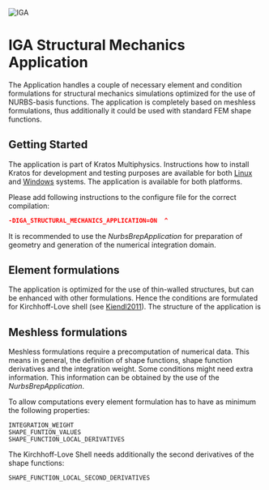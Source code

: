 ![IGA](https://github.com/KratosMultiphysics/Kratos/tree/Brep_Application/applications/IGAStructuralMechanicsApplication/readme_application_description/IGA_symbol.png)

# IGA Structural Mechanics Application

The Application handles a couple of necessary element and condition formulations for structural mechanics simulations optimized for the use of NURBS-basis functions. The application is completely based on meshless formulations, thus additionally it could be used with standard FEM shape functions.

## Getting Started

The application is part of Kratos Multiphysics. Instructions how to install Kratos for development and testing purposes are available for both [Linux](http://kratos-wiki.cimne.upc.edu/index.php/LinuxInstall) and [Windows](http://kratos-wiki.cimne.upc.edu/index.php/Windows_7_Download_and_Installation) systems. The application is available for both platforms.

Please add following instructions to the configure file for the correct compilation:
``` cmake
-DIGA_STRUCTURAL_MECHANICS_APPLICATION=ON  ^
```
It is recommended to use the *NurbsBrepApplication* for preparation of geometry and generation of the numerical integration domain.

## Element formulations
The application is optimized for the use of thin-walled structures, but can be enhanced with other formulations. Hence the conditions are formulated for Kirchhoff-Love shell (see [Kiendl2011]). The structure of the application is 


## Meshless formulations
Meshless formulations require a precomputation of numerical data. This means in general, the definition of shape functions, shape function derivatives and the integration weight. Some conditions might need extra information. This information can be obtained by the use of the *NurbsBrepApplication*.

To allow computations every element formulation has to have as minimum the following properties:
```
INTEGRATION_WEIGHT
SHAPE_FUNTION_VALUES
SHAPE_FUNCTION_LOCAL_DERIVATIVES
```
The Kirchhoff-Love Shell needs additionally the second derivatives of the shape functions:
```
SHAPE_FUNCTION_LOCAL_SECOND_DERIVATIVES
```


[Kiendl2011]: http://nbn-resolving.de/urn/resolver.pl?urn:nbn:de:bvb:91-diss-20110321-1002634-1-5   "Isogeometric Analysis and Shape Optimal Design of Shell Structures."
